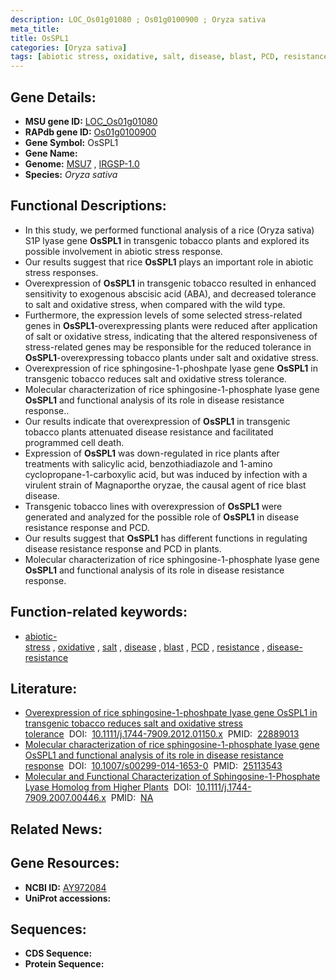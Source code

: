 ```yaml
---
description: LOC_Os01g01080 ; Os01g0100900 ; Oryza sativa
meta_title:
title: OsSPL1
categories: [Oryza sativa]
tags: [abiotic stress, oxidative, salt, disease, blast, PCD, resistance, disease resistance]
---
```


## Gene Details:
- **MSU gene ID:** [LOC_Os01g01080](http://rice.uga.edu/cgi-bin/ORF_infopage.cgi?orf=LOC_Os01g01080)  
- **RAPdb gene ID:** [Os01g0100900](https://rapdb.dna.affrc.go.jp/locus/?name=Os01g0100900)  
- **Gene Symbol:** OsSPL1
- **Gene Name:**
- **Genome:**  [MSU7](http://rice.uga.edu/)&nbsp;,&nbsp;[IRGSP-1.0](https://rapdb.dna.affrc.go.jp/download/irgsp1.html)
- **Species:** *Oryza sativa*

## Functional Descriptions:
   - In this study, we performed functional analysis of a rice (Oryza sativa) S1P lyase gene **OsSPL1** in transgenic tobacco plants and explored its possible involvement in abiotic stress response.
   - Our results suggest that rice **OsSPL1** plays an important role in abiotic stress responses.
   - Overexpression of **OsSPL1** in transgenic tobacco resulted in enhanced sensitivity to exogenous abscisic acid (ABA), and decreased tolerance to salt and oxidative stress, when compared with the wild type.
   - Furthermore, the expression levels of some selected stress-related genes in **OsSPL1**-overexpressing plants were reduced after application of salt or oxidative stress, indicating that the altered responsiveness of stress-related genes may be responsible for the reduced tolerance in **OsSPL1**-overexpressing tobacco plants under salt and oxidative stress.
   - Overexpression of rice sphingosine-1-phoshpate lyase gene **OsSPL1** in transgenic tobacco reduces salt and oxidative stress tolerance.
   - Molecular characterization of rice sphingosine-1-phosphate lyase gene **OsSPL1** and functional analysis of its role in disease resistance response..
   - Our results indicate that overexpression of **OsSPL1** in transgenic tobacco plants attenuated disease resistance and facilitated programmed cell death.
   - Expression of **OsSPL1** was down-regulated in rice plants after treatments with salicylic acid, benzothiadiazole and 1-amino cyclopropane-1-carboxylic acid, but was induced by infection with a virulent strain of Magnaporthe oryzae, the causal agent of rice blast disease.
   - Transgenic tobacco lines with overexpression of **OsSPL1** were generated and analyzed for the possible role of **OsSPL1** in disease resistance response and PCD.
   - Our results suggest that **OsSPL1** has different functions in regulating disease resistance response and PCD in plants.
   - Molecular characterization of rice sphingosine-1-phosphate lyase gene **OsSPL1** and  functional analysis of its role in disease resistance response.

## Function-related keywords:
   - [abiotic-stress](/tags/abiotic-stress/)&nbsp;,&nbsp;[oxidative](/tags/oxidative/)&nbsp;,&nbsp;[salt](/tags/salt/)&nbsp;,&nbsp;[disease](/tags/disease/)&nbsp;,&nbsp;[blast](/tags/blast/)&nbsp;,&nbsp;[PCD](/tags/PCD/)&nbsp;,&nbsp;[resistance](/tags/resistance/)&nbsp;,&nbsp;[disease-resistance](/tags/disease-resistance/)

## Literature:
   - [Overexpression of rice sphingosine-1-phoshpate lyase gene OsSPL1 in transgenic tobacco reduces salt and oxidative stress tolerance](https://www.doi.org/10.1111/j.1744-7909.2012.01150.x)&nbsp;&nbsp;DOI:&nbsp;&nbsp;[10.1111/j.1744-7909.2012.01150.x](https://www.doi.org/10.1111/j.1744-7909.2012.01150.x)&nbsp;&nbsp;PMID:&nbsp;&nbsp;[22889013](https://pubmed.ncbi.nlm.nih.gov/22889013/)
   - [Molecular characterization of rice sphingosine-1-phosphate lyase gene OsSPL1 and functional analysis of its role in disease resistance response](https://www.doi.org/10.1007/s00299-014-1653-0)&nbsp;&nbsp;DOI:&nbsp;&nbsp;[10.1007/s00299-014-1653-0](https://www.doi.org/10.1007/s00299-014-1653-0)&nbsp;&nbsp;PMID:&nbsp;&nbsp;[25113543](https://pubmed.ncbi.nlm.nih.gov/25113543/)
   - [Molecular and Functional Characterization of Sphingosine-1-Phosphate Lyase Homolog from Higher Plants](https://www.doi.org/10.1111/j.1744-7909.2007.00446.x)&nbsp;&nbsp;DOI:&nbsp;&nbsp;[10.1111/j.1744-7909.2007.00446.x](https://www.doi.org/10.1111/j.1744-7909.2007.00446.x)&nbsp;&nbsp;PMID:&nbsp;&nbsp;[NA](https://pubmed.ncbi.nlm.nih.gov/NA/)

## Related News:

## Gene Resources:
- **NCBI ID:**  [AY972084](http://www.ncbi.nlm.nih.gov/nuccore/AY972084)
- **UniProt accessions:** [](https://www.uniprot.org/uniprotkb//entry)

## Sequences:
- **CDS Sequence:**
- **Protein Sequence:**
